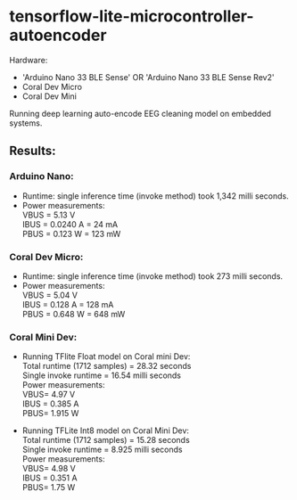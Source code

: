 # tensorflow-lite-microcontroller-autoencoder

Hardware:    
- 'Arduino Nano 33 BLE Sense' OR 'Arduino Nano 33 BLE Sense Rev2'    
- Coral Dev Micro     
- Coral Dev Mini       

Running deep learning auto-encode EEG cleaning model on embedded systems.                 

## Results:

### Arduino Nano:
- Runtime: single inference time (invoke method) took 1,342 milli seconds.       
- Power measurements:      
VBUS = 5.13 V      
IBUS = 0.0240 A = 24 mA      
PBUS = 0.123 W = 123 mW   

### Coral Dev Micro:
- Runtime: single inference time (invoke method) took 273 milli seconds.                 
- Power measurements:      
VBUS = 5.04 V      
IBUS = 0.128 A = 128 mA      
PBUS = 0.648 W = 648 mW   

### Coral Mini Dev:

- Running TFlite Float model on Coral mini Dev:       
Total runtime (1712 samples) = 28.32 seconds      
Single invoke runtime = 16.54 milli seconds       
Power measurements:     
VBUS= 4.97 V   
IBUS = 0.385 A  
PBUS= 1.915 W    

- Running TFLite Int8 model on Coral Mini Dev:     
Total runtime (1712 samples) = 15.28 seconds     
Single invoke runtime = 8.925 milli seconds            
Power measurements:     
VBUS= 4.98 V    
IBUS = 0.351 A    
PBUS=  1.75 W  
